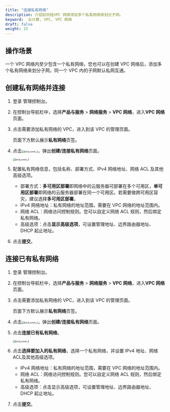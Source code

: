```yaml
---
title: "连接私有网络"
description: 介绍如何给VPC 网络添加多个私有网络来划分子网。
keyword:  云计算, VPC, VPC 网络
draft: false
weight: 15
---
```


## 操作场景

一个 VPC 网络内至少包含一个私有网络，您也可以在创建 VPC 网络后，添加多个私有网络来划分子网，同一个 VPC 内的子网默认私网互通。

## 创建私有网络并连接

1. 登录  管理控制台。

2. 在控制台导航栏中，选择**产品与服务** > **网络服务** > **VPC 网络**，进入**VPC 网络**页面。

3. 点击需要添加私有网络的 VPC，进入到该 VPC 的管理页面。

   页面下方默认展示**私有网络**页签。

4. 点击<img src="/network/vpc_2.0/_images/501030_bind_vxnet_2.png" alt="bind_vxnet_2" style="zoom:50%;" />，弹出**创建/连接私有网络**页面。

   <img src="/network/vpc_2.0/_images/501030_bind_vxnet_3.png" alt="bind_vxnet_3" style="zoom:50%;" />

5. 配置私有网络信息，包括名称、部署方式、IPv4 网络地址、网络 ACL 及其他高级选项。
   - 部署方式：**多可用区部署**即网络中的云服务器可部署在多个可用区，**单可用区部署**即网络的云服务器部署在同一个可用区。若需要做跨可用区容灾，建议选择**多可用区部署**。
   - IPv4 网络地址：私有网络的地址范围，需要在 VPC 网络的地址范围内。
   - 网络 ACL：网络访问控制规则。您可以自定义网络 ACL 规则，然后绑定私有网络。
   - 高级选项：点击**显示高级选项**，可设置管理地址、边界路由器地址、DHCP 起止地址。
6. 点击**提交**。

## 连接已有私有网络

1. 登录 管理控制台。

2. 在控制台导航栏中，选择**产品与服务** > **网络服务** > **VPC 网络**，进入**VPC 网络**页面。

3. 点击需要添加私有网络的 VPC，进入到该 VPC 的管理页面。

   页面下方默认展示**私有网络**页签。

4. 点击<img src="/network/vpc_2.0/_images/501030_bind_vxnet_2.png" alt="bind_vxnet_2" style="zoom:50%;" />，弹出**创建/连接私有网络**页面。

5. 点击**连接已有私有网络**。

   <img src="/network/vpc_2.0/_images/501030_bind_vxnet_4.png" alt="bind_vxnet_4" style="zoom:50%;" />

6. 点击**选择要加入的私有网络**，选择一个私有网络，并设置 IPv4 地址、网络ACL及其他高级选项。
   - IPv4 网络地址：私有网络的地址范围，需要在 VPC 网络的地址范围内。
   - 网络 ACL：网络访问控制规则。您可以自定义网络 ACL 规则，然后绑定私有网络。
   - 高级选项：点击显示高级选项，可设置管理地址、边界路由器地址、DHCP 起止地址。

7. 点击**提交**。


